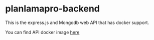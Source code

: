 # planlamapro-backend
This is the express.js and Mongodb web API that has docker support. 

You can find API docker image [here](https://hub.docker.com/r/erdalnyr01/planlama-pro-api)

